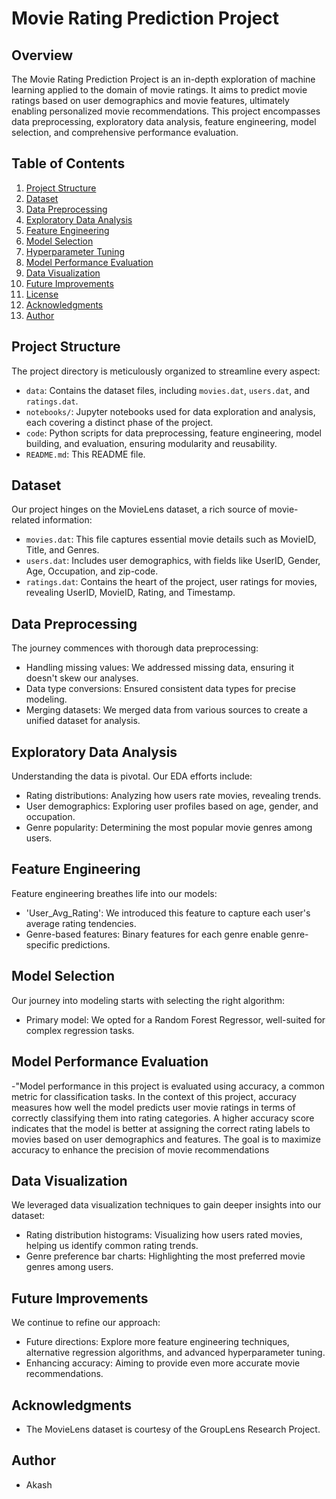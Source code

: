 # Movie Rating Prediction Project

## Overview

The Movie Rating Prediction Project is an in-depth exploration of machine learning applied to the domain of movie ratings. It aims to predict movie ratings based on user demographics and movie features, ultimately enabling personalized movie recommendations. This project encompasses data preprocessing, exploratory data analysis, feature engineering, model selection, and comprehensive performance evaluation.

## Table of Contents

1. [Project Structure](#project-structure)
2. [Dataset](#dataset)
3. [Data Preprocessing](#data-preprocessing)
4. [Exploratory Data Analysis](#exploratory-data-analysis)
5. [Feature Engineering](#feature-engineering)
6. [Model Selection](#model-selection)
7. [Hyperparameter Tuning](#hyperparameter-tuning)
8. [Model Performance Evaluation](#model-performance-evaluation)
9. [Data Visualization](#data-visualization)
10. [Future Improvements](#future-improvements)
11. [License](#license)
12. [Acknowledgments](#acknowledgments)
13. [Author](#author)

## Project Structure

The project directory is meticulously organized to streamline every aspect:

- `data`: Contains the dataset files, including `movies.dat`, `users.dat`, and `ratings.dat`.
- `notebooks/`: Jupyter notebooks used for data exploration and analysis, each covering a distinct phase of the project.
- `code`: Python scripts for data preprocessing, feature engineering, model building, and evaluation, ensuring modularity and reusability.
- `README.md`: This README file.

## Dataset

Our project hinges on the MovieLens dataset, a rich source of movie-related information:

- `movies.dat`: This file captures essential movie details such as MovieID, Title, and Genres.
- `users.dat`: Includes user demographics, with fields like UserID, Gender, Age, Occupation, and zip-code.
- `ratings.dat`: Contains the heart of the project, user ratings for movies, revealing UserID, MovieID, Rating, and Timestamp.

## Data Preprocessing

The journey commences with thorough data preprocessing:

- Handling missing values: We addressed missing data, ensuring it doesn't skew our analyses.
- Data type conversions: Ensured consistent data types for precise modeling.
- Merging datasets: We merged data from various sources to create a unified dataset for analysis.

## Exploratory Data Analysis

Understanding the data is pivotal. Our EDA efforts include:

- Rating distributions: Analyzing how users rate movies, revealing trends.
- User demographics: Exploring user profiles based on age, gender, and occupation.
- Genre popularity: Determining the most popular movie genres among users.

## Feature Engineering

Feature engineering breathes life into our models:

- 'User_Avg_Rating': We introduced this feature to capture each user's average rating tendencies.
- Genre-based features: Binary features for each genre enable genre-specific predictions.

## Model Selection

Our journey into modeling starts with selecting the right algorithm:

- Primary model: We opted for a Random Forest Regressor, well-suited for complex regression tasks.

## Model Performance Evaluation

-"Model performance in this project is evaluated using accuracy, a common metric for classification tasks. In the context of this project, accuracy measures how well the model predicts user movie ratings in terms of correctly classifying them into rating categories. A higher accuracy score indicates that the model is better at assigning the correct rating labels to movies based on user demographics and features. The goal is to maximize accuracy to enhance the precision of movie recommendations

## Data Visualization

We leveraged data visualization techniques to gain deeper insights into our dataset:

- Rating distribution histograms: Visualizing how users rated movies, helping us identify common rating trends.
- Genre preference bar charts: Highlighting the most preferred movie genres among users.

## Future Improvements

We continue to refine our approach:

- Future directions: Explore more feature engineering techniques, alternative regression algorithms, and advanced hyperparameter tuning.
- Enhancing accuracy: Aiming to provide even more accurate movie recommendations.

## Acknowledgments

- The MovieLens dataset is courtesy of the GroupLens Research Project.

## Author

- Akash

